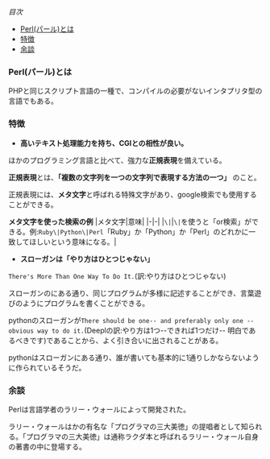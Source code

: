 *目次*
* [Perl(パール)とは](#Perl(パール)とは)
* [特徴](#特徴)
* [余談](#余談)

### Perl(パール)とは

PHPと同じスクリプト言語の一種で、コンパイルの必要がないインタプリタ型の言語でもある。

### 特徴

* **高いテキスト処理能力を持ち、CGIとの相性が良い。**

ほかのプログラミング言語と比べて、強力な**正規表現**を備えている。

**正規表現**とは、**「複数の文字列を一つの文字列で表現する方法の一つ」** のこと。

正規表現には、**メタ文字**と呼ばれる特殊文字があり、google検索でも使用することができる。

**メタ文字を使った検索の例**
|メタ文字|意味|
|-|-|
|`\|`|`\|`を使うと「or検索」ができる。例:`Ruby\|Python\|Perl`「Ruby」か「Python」か「Perl」のどれかに一致してほしいという意味になる。|

* **スローガンは「やり方はひとつじゃない」**

`There's More Than One Way To Do It.`(訳:やり方はひとつじゃない)

スローガンのにある通り、同じプログラムが多様に記述することができ、言葉遊びのようにプログラムを書くことができる。

pythonのスローガンが`There should be one-- and preferably only one --obvious way to do it.`(Deeplの訳:やり方は1つ--できれば1つだけ-- 明白であるべきです)であることから、よく引き合いに出されることがある。

pythonはスローガンにある通り、誰が書いても基本的に1通りしかならないように作られているそうだ。

### 余談

Perlは言語学者のラリー・ウォールによって開発された。

ラリー・ウォールはかの有名な「プログラマの三大美徳」の提唱者として知られる。「プログラマの三大美徳」は通称ラクダ本と呼ばれるラリー・ウォール自身の著書の中に登場する。
